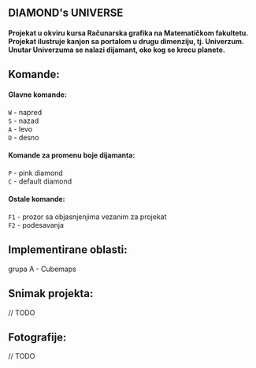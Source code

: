 ## DIAMOND's UNIVERSE

#### Projekat u okviru kursa Računarska grafika na Matematičkom fakultetu. Projekat ilustruje kanjon sa portalom u drugu dimenziju, tj. Univerzum. Unutar Univerzuma se nalazi dijamant, oko kog se krecu planete.

## Komande:
#### Glavne komande:
`W` - napred <br>
`S` - nazad <br>
`A` - levo <br>
`D` - desno <br>
#### Komande za promenu boje dijamanta:<br>
`P` - pink diamond <br>
`C` - default diamond <br>
#### Ostale komande:
`F1` - prozor sa objasnjenjima vezanim za projekat <br>
`F2` - podesavanja 

## Implementirane oblasti:
grupa A - Cubemaps

## Snimak projekta:
// TODO

## Fotografije:
// TODO

